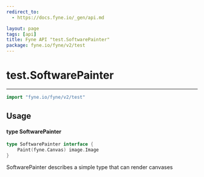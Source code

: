 ```yaml
---
redirect_to:
  - https://docs.fyne.io/_gen/api.md

layout: page
tags: [api]
title: Fyne API "test.SoftwarePainter"
package: fyne.io/fyne/v2/test
---
```

# test.SoftwarePainter
---
```go
import "fyne.io/fyne/v2/test"
```

## Usage

#### type SoftwarePainter

```go
type SoftwarePainter interface {
	Paint(fyne.Canvas) image.Image
}
```

SoftwarePainter describes a simple type that can render canvases

